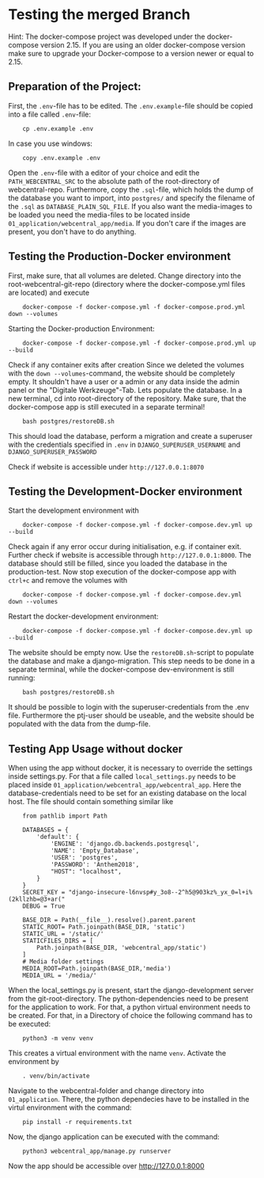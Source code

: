 # Testing the merged Branch
Hint: The docker-compose project was developed under the docker-compose version 2.15. If you are using 
an older docker-compose version make sure to upgrade your Docker-compose to a version newer or equal to 2.15.
## Preparation of the Project:
First, the `.env`-file has to be edited. The `.env.example`-file should be copied into 
a file called `.env`-file:
```
    cp .env.example .env 
``` 

In case you use windows: 
```
    copy .env.example .env 
``` 
Open the `.env`-file with a editor of your choice and edit the `PATH_WEBCENTRAL_SRC` to the absolute path of the root-directory of webcentral-repo.
Furthermore, copy the `.sql`-file, which holds the dump of the database you want to import,
into `postgres/` and specify the filename of the `.sql` as `DATABASE_PLAIN_SQL_FILE`.
If you also want the media-images to be loaded you need the media-files to be located inside 
`01_application/webcentral_app/media`. If you don't care if the images are present, you don't have to do anything.
## Testing the Production-Docker environment
First, make sure, that all volumes are deleted. Change directory into the root-webcentral-git-repo (directory where the docker-compose.yml files are located) and execute
```
    docker-compose -f docker-compose.yml -f docker-compose.prod.yml down --volumes
```
Starting the Docker-production Environment:
```
    docker-compose -f docker-compose.yml -f docker-compose.prod.yml up --build
```
Check if any container exits after creation
Since we deleted the volumes with the `down --volumes`-command, the website should be 
completely empty. It shouldn't have a user or a admin or any data inside the admin panel or the "Digitale Werkzeuge"-Tab.
Lets populate the database. In a new terminal, cd into root-directory of the repository.
Make sure, that the docker-compose app is still executed in a separate terminal!

```
    bash postgres/restoreDB.sh
```
This should load the database, perform a migration and create a superuser with the credentials specified in `.env` in `DJANGO_SUPERUSER_USERNAME` and `DJANGO_SUPERUSER_PASSWORD`

Check if website is accessible under `http://127.0.0.1:8070`
## Testing the Development-Docker environment
Start the development environment with
```
    docker-compose -f docker-compose.yml -f docker-compose.dev.yml up --build
```
Check again if any error occur during initialisation, e.g. if container exit. Further check if website is accessible through `http://127.0.0.1:8000`. The database should still be filled, since you loaded the database in the production-test.
Now stop execution of the docker-compose app with `ctrl+c` and remove the volumes with
```
    docker-compose -f docker-compose.yml -f docker-compose.dev.yml down --volumes
```
Restart the docker-development environment:
```
    docker-compose -f docker-compose.yml -f docker-compose.dev.yml up --build
```
The website should be empty now. Use the `restoreDB.sh`-script to populate the database and make a django-migration. This step needs to be done in a separate terminal, while the docker-compose dev-environment is still running:
```
    bash postgres/restoreDB.sh
```
It should be possible to login with the superuser-credentials from the .env file. Furthermore the ptj-user should be useable, and the website should be populated with the data from the dump-file.
## Testing App Usage without docker
When using the app without docker, it is necessary to override the settings inside settings.py.
For that a file called `local_settings.py` needs to be placed inside `01_application/webcentral_app/webcentral_app`. Here the database-credentials need to be set for an existing database on the local host. The file should contain something similar like 
```
    from pathlib import Path

    DATABASES = {
        'default': {
            'ENGINE': 'django.db.backends.postgresql',
            'NAME': 'Empty_Database',
            'USER': 'postgres',
            'PASSWORD': 'Anthem2018',
            "HOST": "localhost",
        }
    }
    SECRET_KEY = "django-insecure-l6nvsp#y_3o8--2^h5@903kz%_yx_0=l+i%(2kllzhb=@3+ar("
    DEBUG = True

    BASE_DIR = Path(__file__).resolve().parent.parent
    STATIC_ROOT= Path.joinpath(BASE_DIR, 'static')
    STATIC_URL = '/static/'
    STATICFILES_DIRS = [
        Path.joinpath(BASE_DIR, 'webcentral_app/static')
    ]
    # Media folder settings
    MEDIA_ROOT=Path.joinpath(BASE_DIR,'media')
    MEDIA_URL = '/media/'
```

When the local_settings.py is present, start the django-development server from the git-root-directory. 
The python-dependencies need to be present for the application to work. For that, a python virtual environment needs to
be created. For that, in a Directory of choice the following command has to be executed:
```
    python3 -m venv venv
```
This creates a virtual environment with the name `venv`. Activate the environment by
```
    . venv/bin/activate
```
Navigate to the webcentral-folder and change directory into `01_application`. There, the python dependecies have to be installed in the virtul environment with the command:
```
    pip install -r requirements.txt
```
Now, the django application can be executed with the command: 
```
    python3 webcentral_app/manage.py runserver 
```
Now the app should be accessible over http://127.0.0.1:8000
